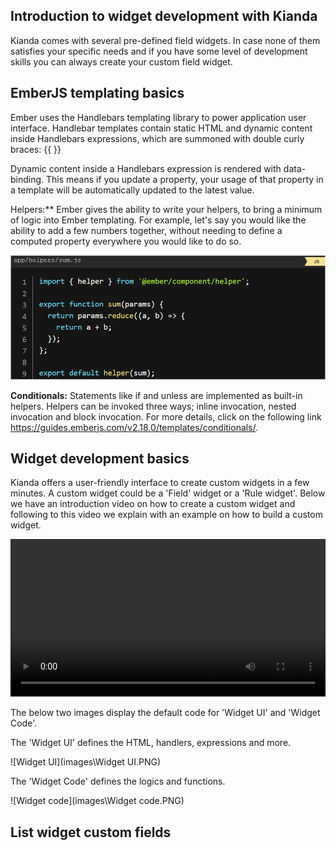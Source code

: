 ## Introduction to widget development with Kianda

Kianda comes with several pre-defined field widgets. In case none of them satisfies your specific needs and if you have some level of development skills you can always create your custom field widget.

## EmberJS templating basics

Ember uses the Handlebars templating library to power application user interface. Handlebar templates contain static HTML and dynamic content inside Handlebars expressions, which are summoned with double curly braces: {{ }}

Dynamic content inside a Handlebars expression is rendered with data-binding. This means if you update a property, your usage of that property in a template will be automatically updated to the latest value.

Helpers:** Ember gives the ability to write your helpers, to bring a minimum of logic into Ember templating. For example, let's say you would like the ability to add a few numbers together, without needing to define a computed property everywhere you would like to do so.

![Helpers](images\write-our-own-helpers.PNG)

**Conditionals:** Statements like if and unless are implemented as built-in helpers. Helpers can be invoked three ways; inline invocation, nested invocation and block invocation. For more details, click on the following link https://guides.emberjs.com/v2.18.0/templates/conditionals/.

## Widget development basics

Kianda offers a user-friendly interface to create custom widgets in a few minutes. A custom widget could be a 'Field' widget or a 'Rule widget'. Below we have an introduction video on how to create a custom widget and following to this video we explain with an example on how to build a custom widget.

<video width="100%" style="width:100%" controls>
    <source src="videos/Creating a widget.mp4">
    Your browser does not support the video tag.
    </source>
</video>

The below two images display the default code for 'Widget UI' and 'Widget Code'.

The 'Widget UI' defines the HTML, handlers, expressions and more.

![Widget UI](images\Widget UI.PNG)

The 'Widget Code' defines the logics and functions.

![Widget code](images\Widget code.PNG)

## List widget custom fields

